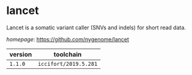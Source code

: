 # lancet

Lancet is a somatic variant caller (SNVs and indels) for short read data.

*homepage*: <https://github.com/nygenome/lancet>

version | toolchain
--------|----------
``1.1.0`` | ``iccifort/2019.5.281``
